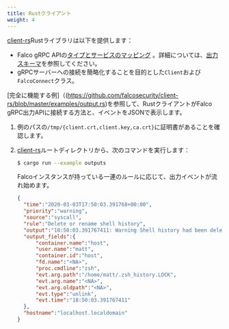 ```yaml
---
title: Rustクライアント
weight: 4
---
```


[client-rs](https://github.com/falcosecurity/client-rs)Rustライブラリは以下を提供します：


- Falco gRPC APIの[タイプとサービスのマッピング](https://godoc.org/github.com/falcosecurity/client-rs/src/api/output.rs) 。詳細については、[出力スキーマ](../outputs)を参照してください。
- gRPCサーバーへの接続を簡略化することを目的とした`Client`および`FalcoConnect`クラス。

[完全に機能する例]（(https://github.com/falcosecurity/client-rs/blob/master/examples/output.rs)を参照して、RustクライアントがFalco gRPC出力APIに接続する方法と、イベントをJSONで表示します。

1. 例のパスの`/tmp/{client.crt,client.key,ca.crt}`に証明書があることを確認します。

2. [client-rs](https://github.com/falcosecurity/client-rs)ルートディレクトリから、次のコマンドを実行します：

    ```bash
    $ cargo run --example outputs
    ```

    Falcoインスタンスが持っている一連のルールに応じて、出力イベントが流れ始めます。

    ```json
    {
      "time":"2020-03-03T17:50:03.391768+00:00",
      "priority":"warning",
      "source":"syscall",
      "rule":"Delete or rename shell history",
      "output":"18:50:03.391767411: Warning Shell history had been deleted or renamed (user=matt type=unlink command=zsh fd.name=<NA> name=<NA> path=/home/matt/.zsh_history.LOCK oldpath=<NA> host (id=host))",
      "output_fields":{
          "container.name":"host",
          "user.name":"matt",
          "container.id":"host",
          "fd.name":"<NA>",
          "proc.cmdline":"zsh",
          "evt.arg.path":"/home/matt/.zsh_history.LOCK",
          "evt.arg.name":"<NA>",
          "evt.arg.oldpath":"<NA>",
          "evt.type":"unlink",
          "evt.time":"18:50:03.391767411"
      },
      "hostname":"localhost.localdomain"
    }
    ```
